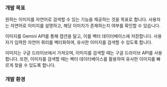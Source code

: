 ### 개발 목표

원하는 이미지를 자연어로 검색할 수 있는 기능을 제공하는 것을 목표로 합니다. 사용자는 자연어로 이미지를 설명하고, 해당 이미지가 존재하는지 여부를 확인할 수 있습니다.

이미지를 Gemini API를 통해 캡션을 달고, 이를 벡터 데이터베이스에 저장합니다. 사용자가 입력한 자연어 쿼리를 벡터화하여, 유사한 이미지를 검색할 수 있도록 합니다.

이미지는 구글 드라이브에서 가져오며, 이미지를 검색할 때는 구글 드라이브 API를 사용합니다. 또한, 이미지를 검색할 때는 벡터 데이터베이스를 활용하여 유사한 이미지를 빠르게 찾을 수 있도록 합니다.

### 개발 환경
